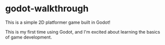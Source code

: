 # godot-walkthrough
This is a simple 2D platformer game built in Godot!

This is my first time using Godot, and I'm excited about learning the basics of game development.
